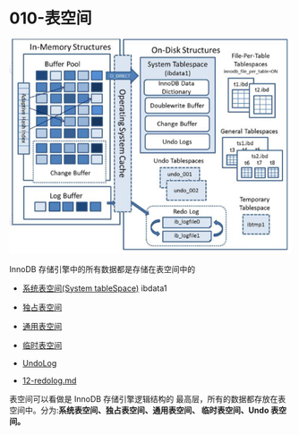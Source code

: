 # 010-表空间

![image-20200313211319713](../../../assets/image-20200313211319713-7629580.png)

InnoDB 存储引擎中的所有数据都是存储在表空间中的 

- [系统表空间(System tableSpace)](020-系统表空间.md) ibdata1

- [独占表空间](030-独占表空间.md)
- [通用表空间](040-通用表空间.md) 
- [临时表空间](#临时表空间)
- [UndoLog](060-UndoLog.md) 
- [12-redolog.md](../01-总体结构/12-redolog.md) 

表空间可以看做是 InnoDB 存储引擎逻辑结构的 最高层，所有的数据都存放在表空间中。分为:**系统表空间、独占表空间、通用表空间、 临时表空间、Undo 表空间。**

